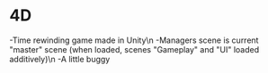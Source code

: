 # 4D
-Time rewinding game made in Unity\n
-Managers scene is current "master" scene (when loaded, scenes "Gameplay" and "UI" loaded additively)\n
-A little buggy
